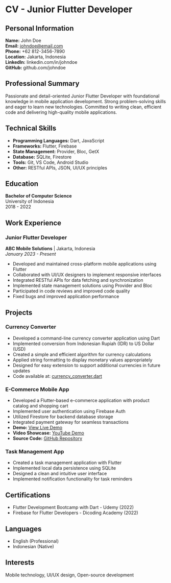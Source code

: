# CV - Junior Flutter Developer

## Personal Information
**Name:** John Doe  
**Email:** johndoe@email.com  
**Phone:** +62 812-3456-7890  
**Location:** Jakarta, Indonesia  
**LinkedIn:** linkedin.com/in/johndoe  
**GitHub:** github.com/johndoe  

## Professional Summary
Passionate and detail-oriented Junior Flutter Developer with foundational knowledge in mobile application development. Strong problem-solving skills and eager to learn new technologies. Committed to writing clean, efficient code and delivering high-quality mobile applications.

## Technical Skills
- **Programming Languages:** Dart, JavaScript
- **Frameworks:** Flutter, Firebase
- **State Management:** Provider, Bloc, GetX
- **Database:** SQLite, Firestore
- **Tools:** Git, VS Code, Android Studio
- **Other:** RESTful APIs, JSON, UI/UX principles

## Education
**Bachelor of Computer Science**  
University of Indonesia  
2018 - 2022

## Work Experience
### Junior Flutter Developer
**ABC Mobile Solutions** | Jakarta, Indonesia  
*January 2023 - Present*
- Developed and maintained cross-platform mobile applications using Flutter
- Collaborated with UI/UX designers to implement responsive interfaces
- Integrated RESTful APIs for data fetching and synchronization
- Implemented state management solutions using Provider and Bloc
- Participated in code reviews and improved code quality
- Fixed bugs and improved application performance

## Projects
### Currency Converter
- Developed a command-line currency converter application using Dart
- Implemented conversion from Indonesian Rupiah (IDR) to US Dollar (USD)
- Created a simple and efficient algorithm for currency calculations
- Applied string formatting to display monetary values appropriately
- Designed for easy extension to support additional currencies in future updates
- Code available at: [currency_converter.dart](https://github.com/denyocr93/deny-dev/tree/main/currency_converter)




### E-Commerce Mobile App
- Developed a Flutter-based e-commerce application with product catalog and shopping cart
- Implemented user authentication using Firebase Auth
- Utilized Firestore for backend database storage
- Integrated payment gateway for seamless transactions
- **Demo:** [View Live Demo](https://flutter-shop-demo.firebaseapp.com)
- **Video Showcase:** [YouTube Demo](https://youtube.com/watch?v=ecommerce-flutter-demo)
- **Source Code:** [GitHub Repository](https://github.com/johndoe/flutter-ecommerce)

### Task Management App
- Created a task management application with Flutter
- Implemented local data persistence using SQLite
- Designed a clean and intuitive user interface
- Implemented notification functionality for task reminders

## Certifications
- Flutter Development Bootcamp with Dart - Udemy (2022)
- Firebase for Flutter Developers - Dicoding Academy (2022)

## Languages
- English (Professional)
- Indonesian (Native)

## Interests
Mobile technology, UI/UX design, Open-source development
